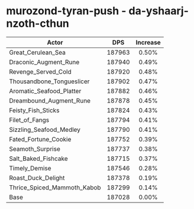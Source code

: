 # murozond-tyran-push - da-yshaarj-nzoth-cthun
| Actor | DPS | Increase |
|---|:---:|:---:|
|Great_Cerulean_Sea|187963|0.50%|
|Draconic_Augment_Rune|187940|0.49%|
|Revenge_Served_Cold|187920|0.48%|
|Thousandbone_Tongueslicer|187902|0.47%|
|Aromatic_Seafood_Platter|187882|0.46%|
|Dreambound_Augment_Rune|187878|0.45%|
|Feisty_Fish_Sticks|187824|0.43%|
|Filet_of_Fangs|187794|0.41%|
|Sizzling_Seafood_Medley|187790|0.41%|
|Fated_Fortune_Cookie|187752|0.39%|
|Seamoth_Surprise|187737|0.38%|
|Salt_Baked_Fishcake|187715|0.37%|
|Timely_Demise|187546|0.28%|
|Roast_Duck_Delight|187378|0.19%|
|Thrice_Spiced_Mammoth_Kabob|187299|0.14%|
|Base|187028|0.00%|
